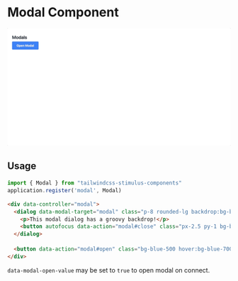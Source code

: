 # Modal Component

![modal](modal.gif)

## Usage

```javascript
import { Modal } from "tailwindcss-stimulus-components"
application.register('modal', Modal)
```

```html
<div data-controller="modal">
  <dialog data-modal-target="modal" class="p-8 rounded-lg backdrop:bg-black/80">
    <p>This modal dialog has a groovy backdrop!</p>
    <button autofocus data-action="modal#close" class="px-2.5 py-1 bg-blue-500 text-white text-sm rounded">Close</button>
  </dialog>

  <button data-action="modal#open" class="bg-blue-500 hover:bg-blue-700 text-white text-sm font-bold py-1 px-2.5 rounded">Open modal</button>
</div>
```

`data-modal-open-value` may be set to `true` to open modal on connect.
